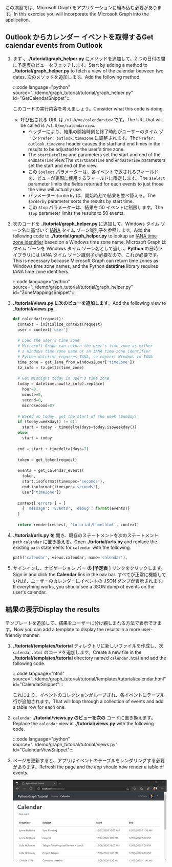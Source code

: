 <!-- markdownlint-disable MD002 MD041 -->

<span data-ttu-id="4d01f-101">この演習では、Microsoft Graph をアプリケーションに組み込む必要があります。</span><span class="sxs-lookup"><span data-stu-id="4d01f-101">In this exercise you will incorporate the Microsoft Graph into the application.</span></span>

## <a name="get-calendar-events-from-outlook"></a><span data-ttu-id="4d01f-102">Outlook からカレンダー イベントを取得する</span><span class="sxs-lookup"><span data-stu-id="4d01f-102">Get calendar events from Outlook</span></span>

1. <span data-ttu-id="4d01f-103">まず **、./tutorial/graph_helper.py** にメソッドを追加して、2 つの日付の間に予定表のビューをフェッチします。</span><span class="sxs-lookup"><span data-stu-id="4d01f-103">Start by adding a method to **./tutorial/graph_helper.py** to fetch a view of the calendar between two dates.</span></span> <span data-ttu-id="4d01f-104">次のメソッドを追加します。</span><span class="sxs-lookup"><span data-stu-id="4d01f-104">Add the following method.</span></span>

    :::code language="python" source="../demo/graph_tutorial/tutorial/graph_helper.py" id="GetCalendarSnippet":::

    <span data-ttu-id="4d01f-105">このコードの実行内容を考えましょう。</span><span class="sxs-lookup"><span data-stu-id="4d01f-105">Consider what this code is doing.</span></span>

    - <span data-ttu-id="4d01f-106">呼び出される URL は `/v1.0/me/calendarview` です。</span><span class="sxs-lookup"><span data-stu-id="4d01f-106">The URL that will be called is `/v1.0/me/calendarview`.</span></span>
        - <span data-ttu-id="4d01f-107">ヘッダーにより、結果の開始時刻と終了時刻がユーザーのタイム ゾーン `Prefer: outlook.timezone` に調整されます。</span><span class="sxs-lookup"><span data-stu-id="4d01f-107">The `Prefer: outlook.timezone` header causes the start and end times in the results to be adjusted to the user's time zone.</span></span>
        - <span data-ttu-id="4d01f-108">The `startDateTime` and parameters set the start and end of the `endDateTime` view.</span><span class="sxs-lookup"><span data-stu-id="4d01f-108">The `startDateTime` and `endDateTime` parameters set the start and end of the view.</span></span>
        - <span data-ttu-id="4d01f-109">この `$select` パラメーターは、各イベントで返されるフィールドを、ビューが実際に使用するフィールドに限定します。</span><span class="sxs-lookup"><span data-stu-id="4d01f-109">The `$select` parameter limits the fields returned for each events to just those the view will actually use.</span></span>
        - <span data-ttu-id="4d01f-110">パラメーター `$orderby` は、開始時刻で結果を並べ替える。</span><span class="sxs-lookup"><span data-stu-id="4d01f-110">The `$orderby` parameter sorts the results by start time.</span></span>
        - <span data-ttu-id="4d01f-111">この `$top` パラメーターは、結果を 50 イベントに制限します。</span><span class="sxs-lookup"><span data-stu-id="4d01f-111">The `$top` parameter limits the results to 50 events.</span></span>

1. <span data-ttu-id="4d01f-112">次のコードを **./tutorial/graph_helper.py** に追加して、Windows タイム ゾーン名に基づいて [IANA](https://www.iana.org/time-zones) タイム ゾーン識別子を参照します。</span><span class="sxs-lookup"><span data-stu-id="4d01f-112">Add the following code to **./tutorial/graph_helper.py** to lookup an [IANA time zone identifier](https://www.iana.org/time-zones) based on a Windows time zone name.</span></span> <span data-ttu-id="4d01f-113">Microsoft Graph はタイム ゾーンを Windows タイム ゾーン名として返し **、Python** の日時ライブラリには IANA タイム ゾーン識別子が必要なので、これが必要です。</span><span class="sxs-lookup"><span data-stu-id="4d01f-113">This is necessary because Microsoft Graph can return time zones as Windows time zone names, and the Python **datetime** library requires IANA time zone identifiers.</span></span>

    :::code language="python" source="../demo/graph_tutorial/tutorial/graph_helper.py" id="ZoneMappingsSnippet":::

1. <span data-ttu-id="4d01f-114">**./tutorial/views.py に次のビューを追加します**。</span><span class="sxs-lookup"><span data-stu-id="4d01f-114">Add the following view to **./tutorial/views.py**.</span></span>

    ```python
    def calendar(request):
      context = initialize_context(request)
      user = context['user']

      # Load the user's time zone
      # Microsoft Graph can return the user's time zone as either
      # a Windows time zone name or an IANA time zone identifier
      # Python datetime requires IANA, so convert Windows to IANA
      time_zone = get_iana_from_windows(user['timeZone'])
      tz_info = tz.gettz(time_zone)

      # Get midnight today in user's time zone
      today = datetime.now(tz_info).replace(
        hour=0,
        minute=0,
        second=0,
        microsecond=0)

      # Based on today, get the start of the week (Sunday)
      if (today.weekday() != 6):
        start = today - timedelta(days=today.isoweekday())
      else:
        start = today

      end = start + timedelta(days=7)

      token = get_token(request)

      events = get_calendar_events(
        token,
        start.isoformat(timespec='seconds'),
        end.isoformat(timespec='seconds'),
        user['timeZone'])

      context['errors'] = [
        { 'message': 'Events', 'debug': format(events)}
      ]

      return render(request, 'tutorial/home.html', context)
    ```

1. <span data-ttu-id="4d01f-115">**./tutorial/urls.py を** 開き、既存のステートメントを次のステートメント `path` `calendar` に置き換える。</span><span class="sxs-lookup"><span data-stu-id="4d01f-115">Open **./tutorial/urls.py** and replace the existing `path` statements for `calendar` with the following.</span></span>

    ```python
    path('calendar', views.calendar, name='calendar'),
    ```

1. <span data-ttu-id="4d01f-116">サインインし、ナビゲーション バー **の [予定表** ] リンクをクリックします。</span><span class="sxs-lookup"><span data-stu-id="4d01f-116">Sign in and click the **Calendar** link in the nav bar.</span></span> <span data-ttu-id="4d01f-117">すべてが正常に機能していれば、ユーザーのカレンダーにイベントの JSON ダンプが表示されます。</span><span class="sxs-lookup"><span data-stu-id="4d01f-117">If everything works, you should see a JSON dump of events on the user's calendar.</span></span>

## <a name="display-the-results"></a><span data-ttu-id="4d01f-118">結果の表示</span><span class="sxs-lookup"><span data-stu-id="4d01f-118">Display the results</span></span>

<span data-ttu-id="4d01f-119">テンプレートを追加して、結果をユーザーに分け親しまれる方法で表示できます。</span><span class="sxs-lookup"><span data-stu-id="4d01f-119">Now you can add a template to display the results in a more user-friendly manner.</span></span>

1. <span data-ttu-id="4d01f-120">**./tutorial/templates/tutorial** ディレクトリに新しいファイルを作成し、次 `calendar.html` のコードを追加します。</span><span class="sxs-lookup"><span data-stu-id="4d01f-120">Create a new file in the **./tutorial/templates/tutorial** directory named `calendar.html` and add the following code.</span></span>

    :::code language="html" source="../demo/graph_tutorial/tutorial/templates/tutorial/calendar.html" id="CalendarSnippet":::

    <span data-ttu-id="4d01f-121">これにより、イベントのコレクションがループされ、各イベントにテーブル行が追加されます。</span><span class="sxs-lookup"><span data-stu-id="4d01f-121">That will loop through a collection of events and add a table row for each one.</span></span>

1. <span data-ttu-id="4d01f-122">`calendar` **./tutorial/views.py のビューを次の** コードに置き換えます。</span><span class="sxs-lookup"><span data-stu-id="4d01f-122">Replace the `calendar` view in **./tutorial/views.py** with the following code.</span></span>

    :::code language="python" source="../demo/graph_tutorial/tutorial/views.py" id="CalendarViewSnippet":::

1. <span data-ttu-id="4d01f-123">ページを更新すると、アプリはイベントのテーブルをレンダリングする必要があります。</span><span class="sxs-lookup"><span data-stu-id="4d01f-123">Refresh the page and the app should now render a table of events.</span></span>

    ![イベント表のスクリーンショット](./images/add-msgraph-01.png)
